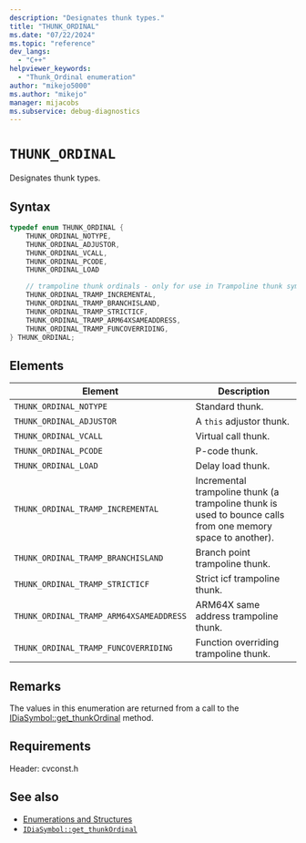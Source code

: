 ```yaml
---
description: "Designates thunk types."
title: "THUNK_ORDINAL"
ms.date: "07/22/2024"
ms.topic: "reference"
dev_langs:
  - "C++"
helpviewer_keywords:
  - "Thunk_Ordinal enumeration"
author: "mikejo5000"
ms.author: "mikejo"
manager: mijacobs
ms.subservice: debug-diagnostics
---
```

# `THUNK_ORDINAL`

Designates thunk types.

## Syntax

```C++
typedef enum THUNK_ORDINAL {
    THUNK_ORDINAL_NOTYPE,
    THUNK_ORDINAL_ADJUSTOR,
    THUNK_ORDINAL_VCALL,
    THUNK_ORDINAL_PCODE,
    THUNK_ORDINAL_LOAD

    // trampoline thunk ordinals - only for use in Trampoline thunk symbols
    THUNK_ORDINAL_TRAMP_INCREMENTAL,
    THUNK_ORDINAL_TRAMP_BRANCHISLAND,
    THUNK_ORDINAL_TRAMP_STRICTICF,
    THUNK_ORDINAL_TRAMP_ARM64XSAMEADDRESS,
    THUNK_ORDINAL_TRAMP_FUNCOVERRIDING,
} THUNK_ORDINAL;
```

## Elements

| Element                          | Description                                                                                                 |
| -------------------------------- | ----------------------------------------------------------------------------------------------------------- |
| `THUNK_ORDINAL_NOTYPE`             | Standard thunk.                                                                                             |
| `THUNK_ORDINAL_ADJUSTOR`           | A `this` adjustor thunk.                                                                                    |
| `THUNK_ORDINAL_VCALL`              | Virtual call thunk.                                                                                         |
| `THUNK_ORDINAL_PCODE`              | P-code thunk.                                                                                               |
| `THUNK_ORDINAL_LOAD`               | Delay load thunk.                                                                                           |
| `THUNK_ORDINAL_TRAMP_INCREMENTAL`  | Incremental trampoline thunk (a trampoline thunk is used to bounce calls from one memory space to another). |
| `THUNK_ORDINAL_TRAMP_BRANCHISLAND` | Branch point trampoline thunk.                                                                              |
| `THUNK_ORDINAL_TRAMP_STRICTICF`    | Strict icf trampoline thunk. |
| `THUNK_ORDINAL_TRAMP_ARM64XSAMEADDRESS` | ARM64X same address trampoline thunk. |
| `THUNK_ORDINAL_TRAMP_FUNCOVERRIDING` | Function overriding trampoline thunk. |


## Remarks

The values in this enumeration are returned from a call to the [IDiaSymbol::get_thunkOrdinal](../../debugger/debug-interface-access/idiasymbol-get-thunkordinal.md) method.

## Requirements

Header: cvconst.h

## See also

- [Enumerations and Structures](../../debugger/debug-interface-access/enumerations-and-structures.md)
- [`IDiaSymbol::get_thunkOrdinal`](../../debugger/debug-interface-access/idiasymbol-get-thunkordinal.md)
